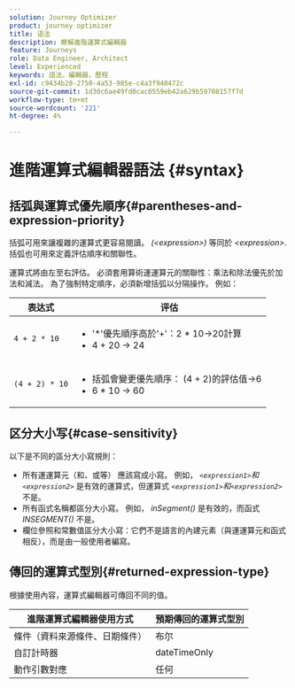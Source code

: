 ```yaml
---
solution: Journey Optimizer
product: journey optimizer
title: 语法
description: 瞭解進階運算式編輯器
feature: Journeys
role: Data Engineer, Architect
level: Experienced
keywords: 語法，編輯器，歷程
exl-id: c9434b28-2750-4a53-985e-c4a3f940472c
source-git-commit: 1d30c6ae49fd0cac0559eb42a629b59708157f7d
workflow-type: tm+mt
source-wordcount: '221'
ht-degree: 4%

---
```


# 進階運算式編輯器語法 {#syntax}

## 括弧與運算式優先順序{#parentheses-and-expression-priority}

括弧可用來讓複雜的運算式更容易閱讀。 _(&lt;expression>)_ 等同於 _&lt;expression>_. 括弧也可用來定義評估順序和關聯性。

運算式將由左至右評估。 必須套用算術運運算元的關聯性：乘法和除法優先於加法和減法。 為了強制特定順序，必須新增括弧以分隔操作。 例如：

<!--```5 + 2 * 10 = 25, and (5 + 2) * 10 = 70```-->

| 表达式 | 评估 |
|--- |--- |
| `4 + 2 * 10` | <ul><li>&#39;*&#39;優先順序高於&#39;+&#39;：2 * 10→20計算</li><li>4 + 20 → 24</li></ul> |
| `(4 + 2) * 10` | <ul><li>括弧會變更優先順序： (4 + 2)的評估值→6</li><li> 6 * 10 → 60</li></ul> |

## 区分大小写{#case-sensitivity}

以下是不同的區分大小寫規則：

* 所有運運算元（和、或等） 應該寫成小寫。 例如， _`<expression1>`和`<expression2>`_ 是有效的運算式，但運算式 _`<expression1>`和`<expression2>`_ 不是。
* 所有函式名稱都區分大小寫。 例如， _inSegment()_ 是有效的，而函式 _INSEGMENT()_ 不是。
* 欄位參照和常數值區分大小寫：它們不是語言的內建元素（與運運算元和函式相反），而是由一般使用者編寫。

## 傳回的運算式型別{#returned-expression-type}

根據使用內容，運算式編輯器可傳回不同的值。

| 進階運算式編輯器使用方式 | 預期傳回的運算式型別 |
|--- |--- |
| 條件（資料來源條件、日期條件） | 布尔 |
| 自訂計時器 | dateTimeOnly |
| 動作引數對應 | 任何 |
